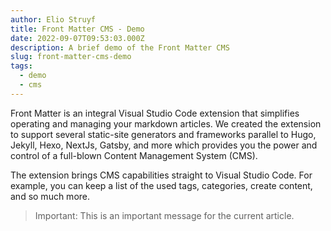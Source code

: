 ```yaml
---
author: Elio Struyf
title: Front Matter CMS - Demo
date: 2022-09-07T09:53:03.000Z
description: A brief demo of the Front Matter CMS
slug: front-matter-cms-demo
tags:
  - demo
  - cms
---
```


Front Matter is an integral Visual Studio Code extension that simplifies operating and managing your markdown articles. We created the extension to support several static-site generators and frameworks parallel to Hugo, Jekyll, Hexo, NextJs, Gatsby, and more which provides you the power and control of a full-blown Content Management System (CMS).

<!--more-->

The extension brings CMS capabilities straight to Visual Studio Code. For example, you can keep a list of the used tags, categories, create content, and so much more.

> Important: This is an important message for the current article.